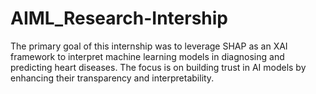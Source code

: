 # AIML_Research-Intership
The primary goal of this internship was to leverage SHAP as an XAI framework to interpret machine learning models in diagnosing and predicting heart diseases. The focus is on building trust in AI models by enhancing their transparency and interpretability.
